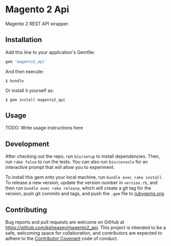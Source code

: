 # Magento 2 Api

Magento 2 REST API wrapper.

## Installation

Add this line to your application's Gemfile:

```ruby
gem 'magento2_api'
```

And then execute:

    $ bundle

Or install it yourself as:

    $ gem install magento2_api

## Usage

TODO: Write usage instructions here

## Development

After checking out the repo, run `bin/setup` to install dependencies. Then, run `rake false` to run the tests. You can also run `bin/console` for an interactive prompt that will allow you to experiment.

To install this gem onto your local machine, run `bundle exec rake install`. To release a new version, update the version number in `version.rb`, and then run `bundle exec rake release`, which will create a git tag for the version, push git commits and tags, and push the `.gem` file to [rubygems.org](https://rubygems.org).

## Contributing

Bug reports and pull requests are welcome on GitHub at https://github.com/kpheasey/magento2_api. This project is intended to be a safe, welcoming space for collaboration, and contributors are expected to adhere to the [Contributor Covenant](contributor-covenant.org) code of conduct.


